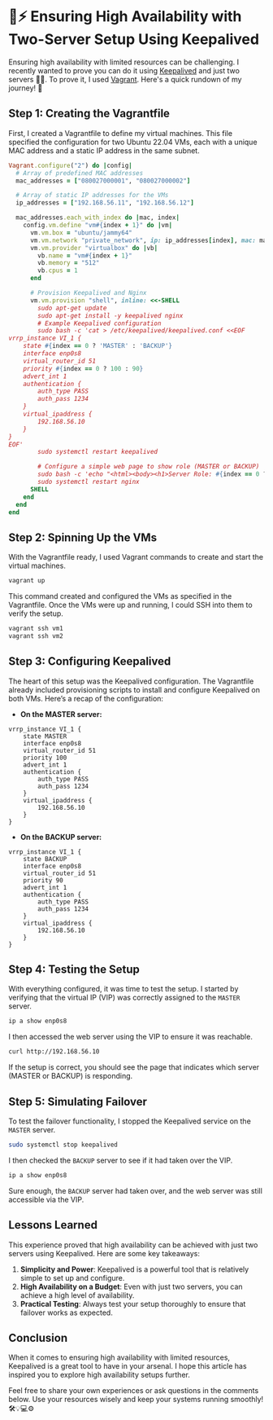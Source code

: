 # 🔋⚡ Ensuring High Availability with Two-Server Setup Using Keepalived

Ensuring high availability with limited resources can be challenging. I recently wanted to prove you can do it using [Keepalived] and just two servers 💪✨. To prove it, I used [Vagrant]. Here's a quick rundown of my journey! 🚀

## Step 1: Creating the Vagrantfile

First, I created a Vagrantfile to define my virtual machines. This file specified the configuration for two Ubuntu 22.04 VMs, each with a unique MAC address and a static IP address in the same subnet.

```ruby
Vagrant.configure("2") do |config|
  # Array of predefined MAC addresses
  mac_addresses = ["080027000001", "080027000002"]

  # Array of static IP addresses for the VMs
  ip_addresses = ["192.168.56.11", "192.168.56.12"]

  mac_addresses.each_with_index do |mac, index|
    config.vm.define "vm#{index + 1}" do |vm|
      vm.vm.box = "ubuntu/jammy64"
      vm.vm.network "private_network", ip: ip_addresses[index], mac: mac
      vm.vm.provider "virtualbox" do |vb|
        vb.name = "vm#{index + 1}"
        vb.memory = "512"
        vb.cpus = 1
      end

      # Provision Keepalived and Nginx
      vm.vm.provision "shell", inline: <<-SHELL
        sudo apt-get update
        sudo apt-get install -y keepalived nginx
        # Example Keepalived configuration
        sudo bash -c 'cat > /etc/keepalived/keepalived.conf <<EOF
vrrp_instance VI_1 {
    state #{index == 0 ? 'MASTER' : 'BACKUP'}
    interface enp0s8
    virtual_router_id 51
    priority #{index == 0 ? 100 : 90}
    advert_int 1
    authentication {
        auth_type PASS
        auth_pass 1234
    }
    virtual_ipaddress {
        192.168.56.10
    }
}
EOF'
        sudo systemctl restart keepalived

        # Configure a simple web page to show role (MASTER or BACKUP)
        sudo bash -c 'echo "<html><body><h1>Server Role: #{index == 0 ? 'MASTER' : 'BACKUP'}</h1></body></html>" > /var/www/html/index.html'
        sudo systemctl restart nginx
      SHELL
    end
  end
end
```

## Step 2: Spinning Up the VMs

With the Vagrantfile ready, I used Vagrant commands to create and start the virtual machines.

```bash
vagrant up
```

This command created and configured the VMs as specified in the Vagrantfile. Once the VMs were up and running, I could SSH into them to verify the setup.

```bash
vagrant ssh vm1
vagrant ssh vm2
```

## Step 3: Configuring Keepalived

The heart of this setup was the Keepalived configuration. The Vagrantfile already included provisioning scripts to install and configure Keepalived on both VMs. Here’s a recap of the configuration:

- **On the MASTER server:**

```plaintext
vrrp_instance VI_1 {
    state MASTER
    interface enp0s8
    virtual_router_id 51
    priority 100
    advert_int 1
    authentication {
        auth_type PASS
        auth_pass 1234
    }
    virtual_ipaddress {
        192.168.56.10
    }
}
```

- **On the BACKUP server:**

```plaintext
vrrp_instance VI_1 {
    state BACKUP
    interface enp0s8
    virtual_router_id 51
    priority 90
    advert_int 1
    authentication {
        auth_type PASS
        auth_pass 1234
    }
    virtual_ipaddress {
        192.168.56.10
    }
}
```

## Step 4: Testing the Setup

With everything configured, it was time to test the setup. I started by verifying that the virtual IP (VIP) was correctly assigned to the `MASTER` server.

```bash
ip a show enp0s8
```

I then accessed the web server using the VIP to ensure it was reachable.

```bash
curl http://192.168.56.10
```

If the setup is correct, you should see the page that indicates which server (MASTER or BACKUP) is responding.

## Step 5: Simulating Failover

To test the failover functionality, I stopped the Keepalived service on the `MASTER` server.

```bash
sudo systemctl stop keepalived
```

I then checked the `BACKUP` server to see if it had taken over the VIP.

```bash
ip a show enp0s8
```

Sure enough, the `BACKUP` server had taken over, and the web server was still accessible via the VIP.

## Lessons Learned

This experience proved that high availability can be achieved with just two servers using Keepalived. Here are some key takeaways:

1. **Simplicity and Power**: Keepalived is a powerful tool that is relatively simple to set up and configure.
2. **High Availability on a Budget**: Even with just two servers, you can achieve a high level of availability.
3. **Practical Testing**: Always test your setup thoroughly to ensure that failover works as expected.

## Conclusion

When it comes to ensuring high availability with limited resources, Keepalived is a great tool to have in your arsenal. I hope this article has inspired you to explore high availability setups further.

Feel free to share your own experiences or ask questions in the comments below. Use your resources wisely and keep your systems running smoothly! 🛠️💡💻⚙️

[Keepalived]: https://keepalived-v2.readthedocs.io/en/latest/
[Nginx]: https://nginx.org/
[Vagrant]: https://www.vagrantup.com/
[VirtualBox]: https://www.virtualbox.org/